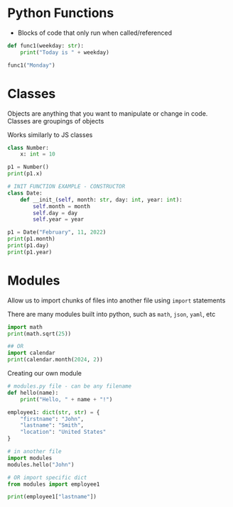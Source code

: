 # Python Functions
- Blocks of code that only run when called/referenced
```python
def func1(weekday: str):
	print("Today is " + weekday)

func1("Monday")
```

# Classes
Objects are anything that you want to manipulate or change in code.  Classes are groupings of objects

Works similarly to JS classes

```python
class Number:
	x: int = 10

p1 = Number()
print(p1.x)

# INIT FUNCTION EXAMPLE - CONSTRUCTOR
class Date:
	def __init_(self, month: str, day: int, year: int):
		self.month = month
		self.day = day
		self.year = year

p1 = Date("February", 11, 2022)
print(p1.month)
print(p1.day)
print(p1.year)
```


# Modules
Allow us to import chunks of files into another file using `import` statements

There are many modules built into python, such as `math`, `json`, `yaml`, etc
```python
import math
print(math.sqrt(25))

## OR
import calendar
print(calendar.month(2024, 2))
```

Creating our own module
```python
# modules.py file - can be any filename
def hello(name):
	print("Hello, " + name + "!")

employee1: dict(str, str) = {
	"firstname": "John",
	"lastname": "Smith",
	"location": "United States"
}

# in another file
import modules
modules.hello("John")

# OR import specific dict
from modules import employee1

print(employee1["lastname"])
```